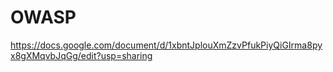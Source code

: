 # OWASP

https://docs.google.com/document/d/1xbntJplouXmZzvPfukPiyQiGIrma8pyx8gXMqvbJqGg/edit?usp=sharing
